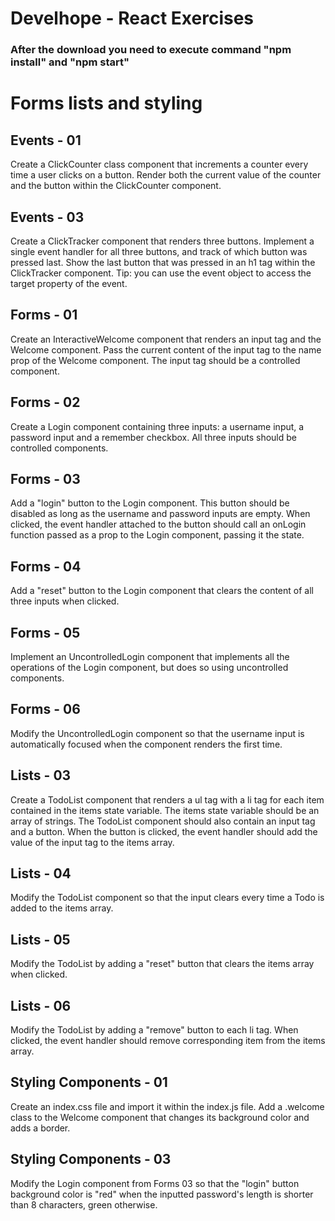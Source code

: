 # Develhope - React Exercises

### After the download you need to execute command "npm install" and "npm start"

# Forms lists and styling

## Events - 01

Create a ClickCounter class component that increments a counter every time a user clicks on a button. Render both the current value of the counter and the button within the ClickCounter component.

## Events - 03

Create a ClickTracker component that renders three buttons. Implement a single event handler for all three buttons, and track of which button was pressed last. Show the last button that was pressed in an h1 tag within the ClickTracker component. Tip: you can use the event object to access the target property of the event.

## Forms - 01

Create an InteractiveWelcome component that renders an input tag and the Welcome component. Pass the current content of the input tag to the name prop of the Welcome component. The input tag should be a controlled component.

## Forms - 02

Create a Login component containing three inputs: a username input, a password input and a remember checkbox. All three inputs should be controlled components.

## Forms - 03

Add a "login" button to the Login component. This button should be disabled as long as the username and password inputs are empty. When clicked, the event handler attached to the button should call an onLogin function passed as a prop to the Login component, passing it the state.

## Forms - 04

Add a "reset" button to the Login component that clears the content of all three inputs when clicked.

## Forms - 05 

Implement an UncontrolledLogin component that implements all the operations of the Login component, but does so using uncontrolled components.

## Forms - 06

Modify the UncontrolledLogin component so that the username input is automatically focused when the component renders the first time.

## Lists - 03

Create a TodoList component that renders a ul tag with a li tag for each item contained in the items state variable. The items state variable should be an array of strings. The TodoList component should also contain an input tag and a button. When the button is clicked, the event handler should add the value of the input tag to the items array.

## Lists - 04

Modify the TodoList component so that the input clears every time a Todo is added to the items array.

## Lists - 05

Modify the TodoList by adding a "reset" button that clears the items array when clicked.

## Lists - 06

Modify the TodoList by adding a "remove" button to each li tag. When clicked, the event handler should remove corresponding item from the items array.

## Styling Components - 01

Create an index.css file and import it within the index.js file. Add a .welcome class to the Welcome component that changes its background color and adds a border.

## Styling Components - 03

Modify the Login component from Forms 03 so that the "login" button background color is "red" when the inputted password's length is shorter than 8 characters, green otherwise.